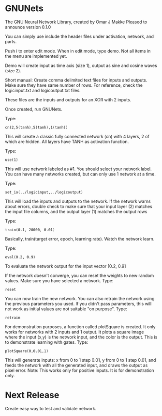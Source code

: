 # GNUNets
The GNU Neural Network Library, created by Omar J Makke
Pleased to announce version 0.1.0

You can simply use include the header files under activation, network, and parts.

Push i to enter edit mode. When in edit mode, type demo. Not all items in the menu are implemented yet.

Demo will create input as time axis (size 1), output as sine and cosine waves (size 2). 

Short manual:
Create comma delimited text files for inputs and outputs. Make sure they have same number of rows. For reference, check the logicinput.txt and logicoutput.txt files. 

These files are the inputs and outputs for an XOR with 2 inputs.

Once created, run GNUNets.

Type:

    cn(2,5(tanh),5(tanh),1(tanh))

This will create a classic fully connected network (cn) with 4 layers, 2 of which are hidden. All layers have TANH as activation function.

Type:

    use(1)

This will use network labeled as #1. You should select your network label. You can have many networks created, but can only use 1 network at a time.


Type:

    set_io(../logicinput,../logicoutput)

This will load the inputs and outputs to the network. If the network warns about errors, double check to make sure that your input layer (2) matches the input file columns, and the output layer (1) matches the output rows


Type:

    train(0.1, 20000, 0.01)

Basically, train(target error, epoch, learning rate). Watch the network learn.


Type:

    eval(0.2, 0.9) 

To evaluate the network output for the input vector [0.2, 0.9]

If the network doesn't converge, you can reset the weights to new random values. Make sure you have selected a network.
Type:

    reset

You can now train the new network.
You can also retrain the network using the previous parameters you used. If you didn't pass parameters, this will not work as initial values are not suitable "on purpose".
Type:

    retrain
    
For demonstration purposes, a function called plotSquare is created. It only works for networks with 2 inputs and 1 output. It plots a square image where the input (x,y) is the network input, and the color is the output. This is to demonstrate learning with gates.
Type:

    plotSquare(0,0.01,1)
    
This will generate inputs: x from 0 to 1 step 0.01, y from 0 to 1 step 0.01, and feeds the network with all the generated input, and draws the output as pixel error. 
Note: This works only for positive inputs. It is for demonstration only.


# Next Release
Create easy way to test and validate network.

